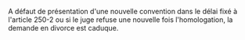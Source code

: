  
A défaut de présentation d'une nouvelle convention dans le délai fixé à l'article 250-2 ou si le juge refuse une nouvelle fois l'homologation, la demande en divorce est caduque.  

  
